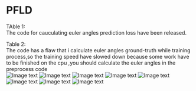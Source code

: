 # PFLD
TAble 1:  
  The code for cauculating euler angles prediction loss have been released.

Table 2:   
  The code has a flaw that i calculate euler angles ground-truth while training process,so the training speed have slowed down because  some work have to be finished on the cpu ,you should calculate the euler angles in the preprocess code  
  ![Image text](https://github.com/guoqiangqi/PFLD/blob/master/data/sample_imgs/10.jpg)
   ![Image text](https://github.com/guoqiangqi/PFLD/blob/master/data/sample_imgs/121.jpg)
    ![Image text](https://github.com/guoqiangqi/PFLD/blob/master/data/sample_imgs/17.jpg)
     ![Image text](https://github.com/guoqiangqi/PFLD/blob/master/data/sample_imgs/19.jpg)
      ![Image text](https://github.com/guoqiangqi/PFLD/blob/master/data/sample_imgs/21.jpg)
       ![Image text](https://github.com/guoqiangqi/PFLD/blob/master/data/sample_imgs/52.jpg)
        ![Image text](https://github.com/guoqiangqi/PFLD/blob/master/data/sample_imgs/7.jpg)
         ![Image text](https://github.com/guoqiangqi/PFLD/blob/master/data/sample_imgs/70.jpg)
